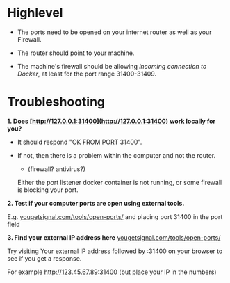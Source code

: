 # Highlevel

- The ports need to be opened on your internet router as well as your Firewall. 

- The router should point to your machine. 

- The machine's firewall should be allowing *incoming connection to Docker*, at least for the port range 31400-31409.

# Troubleshooting

**1. Does [http://127.0.0.1:31400](http://127.0.0.1:31400) work locally for you?**
 
- It should respond "OK FROM PORT 31400". 

- If not, then there is a problem within the computer and not the router. 
   - (firewall? antivirus?)
  
   Either the port listener docker container is not running, or some firewall is blocking your port. 


**2. Test if your computer ports are open using external tools.** 

E.g. [yougetsignal.com/tools/open-ports/](http://yougetsignal.com/tools/open-ports/) and placing port 31400 in the port field

**3. Find your external IP address here** [yougetsignal.com/tools/open-ports/](http://yougetsignal.com/tools/open-ports/) 

Try visiting Your external IP address followed by :31400 on your browser to see if you get a response. 

For example http://123.45.67.89:31400 (but place your IP in the numbers)